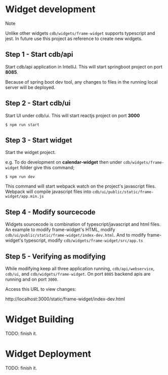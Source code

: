 
# Widget development

> [!NOTE]
> Unlike other widgets `cdb/widgets/frame-widget` supports typescript and jest.
> In future use this project as reference to create new widgets.
>


## Step 1 - Start cdb/api
Start cdb/api application in IntelliJ. This will start springboot project on
port __8085__.

Because of spring boot dev tool, any changes to files in the running
local server will be deployed.


## Step 2 - Start cdb/ui 
Start UI under cdb/ui. This will start reactjs project on port __3000__

`$ npm run start`

## Step 3 - Start widget
Start the widget project.

e.g. 
To do development on __calendar-widget__ then under 
`cdb/widgets/frame-widget` folder give this command;

`$ npm run dev`

This command will start webpack watch on the project's
javascript files. Webpack will compile javascript files 
into `cdb/ui/public/static/frame-widget/app.min.js` 

## Step 4 - Modify sourcecode
Widgets sourcecode is combination of typescript/javascript and html files. 
An example to modify frame-widget's HTML, modify 
`cdb/ui/public/static/frame-widget/index-dev.html`. And to modify frame-widget's 
typescript, modify `cdb/widgets/frame-widget/src/app.ts`

## Step 5 - Verifying as modifying
While modifying keep all three application running, `cdb/api/webservice`, 
`cdb/ui`, and `cdb/widgets/frame-widget`. On port `8085` backend apis are 
running and on port `3000`.

Access this URL to view changes:

http://localhost:3000/static/frame-widget/index-dev.html


# Widget Building
TODO: finish it.


# Widget Deployment
TODO: finish it.